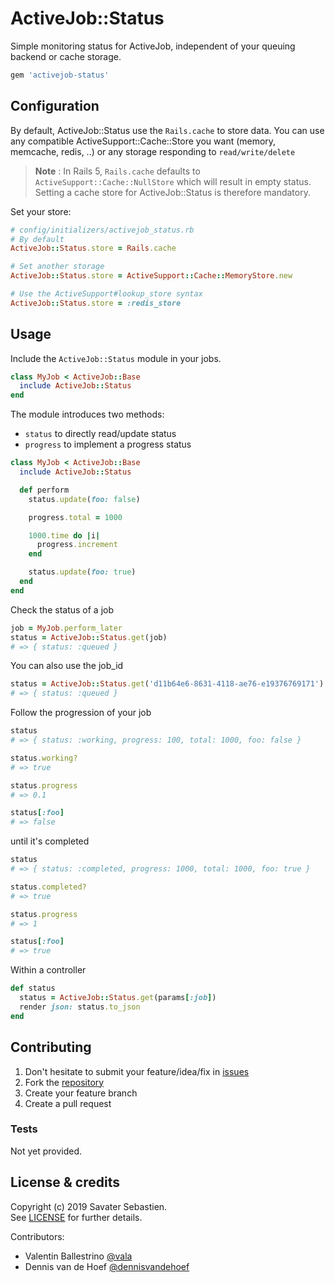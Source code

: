 # ActiveJob::Status

Simple monitoring status for ActiveJob, independent of your queuing backend or cache storage.

```ruby
gem 'activejob-status'
```

## Configuration

By default, ActiveJob::Status use the <code>Rails.cache</code> to store data.
You can use any compatible ActiveSupport::Cache::Store you want (memory, memcache, redis, ..)
or any storage responding to <code>read/write/delete</code>

> **Note** : In Rails 5, `Rails.cache` defaults to  `ActiveSupport::Cache::NullStore` which will result in empty status. Setting a cache store for ActiveJob::Status is therefore mandatory.

Set your store:

```ruby
# config/initializers/activejob_status.rb
# By default
ActiveJob::Status.store = Rails.cache

# Set another storage
ActiveJob::Status.store = ActiveSupport::Cache::MemoryStore.new

# Use the ActiveSupport#lookup_store syntax
ActiveJob::Status.store = :redis_store
```


## Usage

Include the <code>ActiveJob::Status</code> module in your jobs.

```ruby
class MyJob < ActiveJob::Base
  include ActiveJob::Status
end
```

The module introduces two methods:

* <code>status</code> to directly read/update status
* <code>progress</code> to implement a progress status

```ruby
class MyJob < ActiveJob::Base
  include ActiveJob::Status

  def perform
    status.update(foo: false)

    progress.total = 1000

    1000.time do |i|
      progress.increment
    end

    status.update(foo: true)
  end
end
```


Check the status of a job

```ruby
job = MyJob.perform_later
status = ActiveJob::Status.get(job)
# => { status: :queued }
```

You can also use the job_id

```ruby
status = ActiveJob::Status.get('d11b64e6-8631-4118-ae76-e19376769171')
# => { status: :queued }
```

Follow the progression of your job

```ruby
status
# => { status: :working, progress: 100, total: 1000, foo: false }

status.working?
# => true

status.progress
# => 0.1

status[:foo]
# => false
```

until it's completed

```ruby
status
# => { status: :completed, progress: 1000, total: 1000, foo: true }

status.completed?
# => true

status.progress
# => 1

status[:foo]
# => true
```

Within a controller

```ruby
def status
  status = ActiveJob::Status.get(params[:job])
  render json: status.to_json
end
```

## Contributing

1. Don't hesitate to submit your feature/idea/fix in [issues](https://github.com/inkstak/musicbrainz)
2. Fork the [repository](https://github.com/inkstak/musicbrainz)
3. Create your feature branch
4. Create a pull request

### Tests

Not yet provided.

## License & credits

Copyright (c) 2019 Savater Sebastien.  
See [LICENSE](https://github.com/inkstak/activejob-status/blob/master/LICENSE) for further details.

Contributors:
* Valentin Ballestrino [@vala](https://github.com/vala)
* Dennis van de Hoef [@dennisvandehoef](https://github.com/dennisvandehoef)

